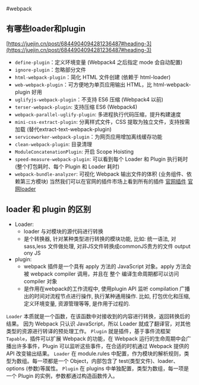 #webpack 
## 有哪些loader和plugin
[https://juejin.cn/post/6844904094281236487#heading-3](https://juejin.cn/post/6844904094281236487#heading-3)
-   `define-plugin`：定义环境变量 (Webpack4 之后指定 mode 会自动配置)
-   `ignore-plugin`：忽略部分文件
-   `html-webpack-plugin`：简化 HTML 文件创建 (依赖于 html-loader)
-   `web-webpack-plugin`：可方便地为单页应用输出 HTML，比 html-webpack-plugin 好用
-   `uglifyjs-webpack-plugin`：不支持 ES6 压缩 (Webpack4 以前)
-   `terser-webpack-plugin`: 支持压缩 ES6 (Webpack4)
-   `webpack-parallel-uglify-plugin`: 多进程执行代码压缩，提升构建速度
-   `mini-css-extract-plugin`: 分离样式文件，CSS 提取为独立文件，支持按需加载 (替代extract-text-webpack-plugin)
-   `serviceworker-webpack-plugin`：为网页应用增加离线缓存功能
-   `clean-webpack-plugin`: 目录清理
-   `ModuleConcatenationPlugin`: 开启 Scope Hoisting
-   `speed-measure-webpack-plugin`: 可以看到每个 Loader 和 Plugin 执行耗时 (整个打包耗时、每个 Plugin 和 Loader 耗时)
-   `webpack-bundle-analyzer`: 可视化 Webpack 输出文件的体积 (业务组件、依赖第三方模块)
当然我们可以在官网的插件市场上看到所有的插件
[官网插件](https://webpack.docschina.org/plugins/)
[官网loader](https://webpack.js.org/plugins/)

## loader 和 plugin 的区别
- Loader:
	- loader 与对模块的源代码进行转换
	- 是个转换器, 针对某种类型进行转换的模块功能, 比如: 统一语法, 对sass,less 文件做处理, 对非JS文件转换成commonJS贵方的文件 output ony JS
- plugin:
	- webpack 插件是一个具有 apply 方法的 JavaScript 对象。apply 方法会被 webpack compiler 调用，并且在 整个 编译生命周期都可以访问 compiler 对象
	- 是作用在webpack的工作流程中, 使用plugin API 监听 compilation 广播出的时间对流程节点进行操作, 执行某种通用操作. 比如, 打包优化和压缩, 定义环境变量, 资源管理等等, 是作用于过程的.

`Loader` 本质就是一个函数，在该函数中对接收到的内容进行转换，返回转换后的结果。 因为 Webpack 只认识 JavaScript，所以 Loader 就成了翻译官，对其他类型的资源进行转译的预处理工作。
`Plugin` 就是插件，基于事件流框架 `Tapable`，插件可以扩展 Webpack 的功能，在 Webpack 运行的生命周期中会广播出许多事件，Plugin 可以监听这些事件，在合适的时机通过 Webpack 提供的 API 改变输出结果。
`Loader` 在 module.rules 中配置，作为模块的解析规则，类型为数组。每一项都是一个 Object，内部包含了 test(类型文件)、loader、options (参数)等属性。
`Plugin` 在 plugins 中单独配置，类型为数组，每一项是一个 Plugin 的实例，参数都通过构造函数传入。